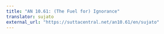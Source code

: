 ```yaml
---
title: "AN 10.61: (The Fuel for) Ignorance"
translator: sujato
external_url: "https://suttacentral.net/an10.61/en/sujato"
---
```

